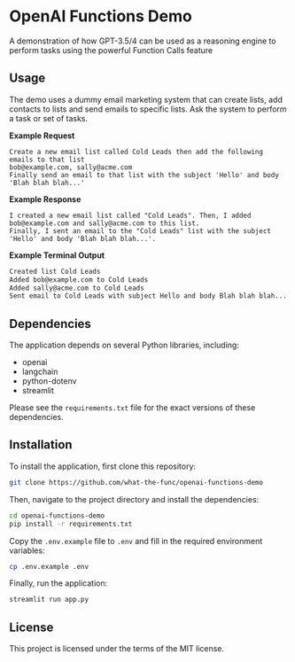 # OpenAI Functions Demo

A demonstration of how GPT-3.5/4 can be used as a reasoning engine to perform tasks using the powerful Function Calls feature

## Usage

The demo uses a dummy email marketing system that can create lists, add contacts to lists and send emails to specific lists.
Ask the system to perform a task or set of tasks.

**Example Request**

```
Create a new email list called Cold Leads then add the following emails to that list
bob@example.com, sally@acme.com
Finally send an email to that list with the subject 'Hello' and body 'Blah blah blah...'
```

**Example Response**

```
I created a new email list called "Cold Leads". Then, I added bob@example.com and sally@acme.com to this list.
Finally, I sent an email to the "Cold Leads" list with the subject 'Hello' and body 'Blah blah blah...'.
```

**Example Terminal Output**

```sh
Created list Cold Leads
Added bob@example.com to Cold Leads
Added sally@acme.com to Cold Leads
Sent email to Cold Leads with subject Hello and body Blah blah blah...
```

## Dependencies

The application depends on several Python libraries, including:

- openai
- langchain
- python-dotenv
- streamlit

Please see the `requirements.txt` file for the exact versions of these dependencies.

## Installation

To install the application, first clone this repository:

```bash
git clone https://github.com/what-the-func/openai-functions-demo
```

Then, navigate to the project directory and install the dependencies:

```bash
cd openai-functions-demo
pip install -r requirements.txt
```

Copy the `.env.example` file to `.env` and fill in the required environment variables:

```bash
cp .env.example .env
```

Finally, run the application:

```bash
streamlit run app.py
```

## License

This project is licensed under the terms of the MIT license.
